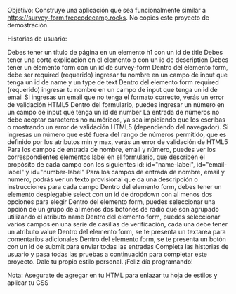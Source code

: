 Objetivo: Construye una aplicación que sea funcionalmente similar a https://survey-form.freecodecamp.rocks. No copies este proyecto de demostración.

Historias de usuario:

Debes tener un título de página en un elemento h1 con un id de title
Debes tener una corta explicación en el elemento p con un id de description
Debes tener un elemento form con un id de survey-form
Dentro del elemento form, debe ser required (requerido) ingresar tu nombre en un campo de input que tenga un id de name y un type de text
Dentro del elemento form required (requerido) ingresar tu nombre en un campo de input que tenga un id de email
Si ingresas un email que no tenga el formato correcto, verás un error de validación HTML5
Dentro del formulario, puedes ingresar un número en un campo de input que tenga un id de number
La entrada de números no debe aceptar caracteres no numéricos, ya sea impidiendo que los escribas o mostrando un error de validación HTML5 (dependiendo del navegador).
Si ingresas un número que esté fuera del rango de números permitido, que es definido por los atributos min y max, verás un error de validación de HTML5
Para los campos de entrada de nombre, email y número, puedes ver los correspondientes elementos label en el formulario, que describen el propósito de cada campo con los siguientes id: id="name-label", id="email-label" y id="number-label"
Para los campos de entrada de nombre, email y número, podrás ver un texto provisional que da una descripción o instrucciones para cada campo
Dentro del elemento form, debes tener un elemento desplegable select con un id de dropdown con al menos dos opciones para elegir
Dentro del elemento form, puedes seleccionar una opción de un grupo de al menos dos botones de radio que son agrupado utilizando el atributo name
Dentro del elemento form, puedes seleccionar varios campos en una serie de casillas de verificación, cada una debe tener un atributo value
Dentro del elemento form, se te presenta un textarea para comentarios adicionales
Dentro del elemento form, se te presenta un botón con un id de submit para enviar todas las entradas
Completa las historias de usuario y pasa todas las pruebas a continuación para completar este proyecto. Dale tu propio estilo personal. ¡Feliz día programando!

Nota: Asegurate de agregar <link rel="stylesheet" href="styles.css"> en tu HTML para enlazar tu hoja de estilos y aplicar tu CSS
